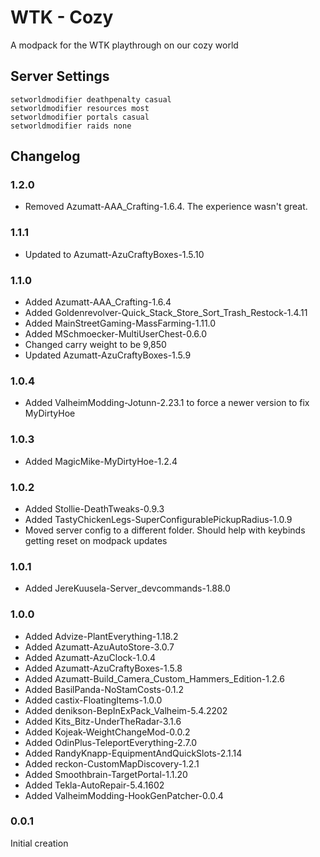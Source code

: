 # WTK - Cozy

A modpack for the WTK playthrough on our cozy world

## Server Settings
```
setworldmodifier deathpenalty casual
setworldmodifier resources most
setworldmodifier portals casual
setworldmodifier raids none
```

## Changelog

### 1.2.0

- Removed Azumatt-AAA_Crafting-1.6.4. The experience wasn't great.

### 1.1.1

- Updated to Azumatt-AzuCraftyBoxes-1.5.10

### 1.1.0

- Added Azumatt-AAA_Crafting-1.6.4
- Added Goldenrevolver-Quick_Stack_Store_Sort_Trash_Restock-1.4.11
- Added MainStreetGaming-MassFarming-1.11.0
- Added MSchmoecker-MultiUserChest-0.6.0
- Changed carry weight to be 9,850
- Updated Azumatt-AzuCraftyBoxes-1.5.9

### 1.0.4

- Added ValheimModding-Jotunn-2.23.1 to force a newer version to fix MyDirtyHoe

### 1.0.3

- Added MagicMike-MyDirtyHoe-1.2.4

### 1.0.2

- Added Stollie-DeathTweaks-0.9.3
- Added TastyChickenLegs-SuperConfigurablePickupRadius-1.0.9
- Moved server config to a different folder. Should help with keybinds getting reset on modpack updates

### 1.0.1

- Added JereKuusela-Server_devcommands-1.88.0

### 1.0.0

- Added Advize-PlantEverything-1.18.2
- Added Azumatt-AzuAutoStore-3.0.7
- Added Azumatt-AzuClock-1.0.4
- Added Azumatt-AzuCraftyBoxes-1.5.8
- Added Azumatt-Build_Camera_Custom_Hammers_Edition-1.2.6
- Added BasilPanda-NoStamCosts-0.1.2
- Added castix-FloatingItems-1.0.0
- Added denikson-BepInExPack_Valheim-5.4.2202
- Added Kits_Bitz-UnderTheRadar-3.1.6
- Added Kojeak-WeightChangeMod-0.0.2
- Added OdinPlus-TeleportEverything-2.7.0
- Added RandyKnapp-EquipmentAndQuickSlots-2.1.14
- Added reckon-CustomMapDiscovery-1.2.1
- Added Smoothbrain-TargetPortal-1.1.20
- Added Tekla-AutoRepair-5.4.1602
- Added ValheimModding-HookGenPatcher-0.0.4

### 0.0.1

Initial creation
